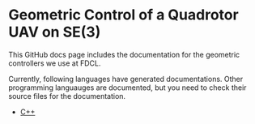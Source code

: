 # Geometric Control of a Quadrotor UAV on SE(3)

This GitHub docs page includes the documentation for the geometric controllers we use at FDCL.

Currently, following languages have generated documentations.
Other programming languauges are documented, but you need to check their source files for the documentation.

* [C++](./cpp/index.md)
